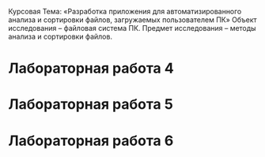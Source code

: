 Курсовая
Тема: «Разработка приложения для автоматизированного анализа и
сортировки файлов, загружаемых пользователем ПК»
Объект исследования – файловая система ПК.
Предмет исследования – методы анализа и сортировки файлов.

# Лабораторная работа 4
# Лабораторная работа 5
# Лабораторная работа 6
